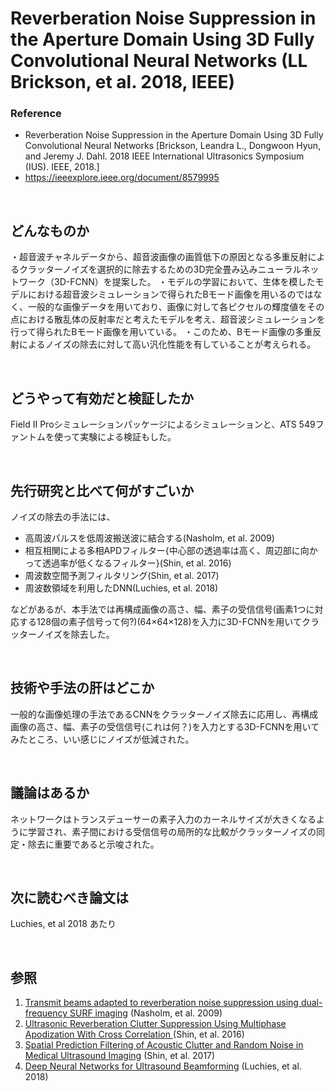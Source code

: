 # Reverberation Noise Suppression in the Aperture Domain Using 3D Fully Convolutional Neural Networks (LL Brickson, et al. 2018, IEEE)
### Reference
- Reverberation Noise Suppression in the Aperture Domain Using 3D Fully Convolutional Neural Networks [Brickson, Leandra L., Dongwoon Hyun, and Jeremy J. Dahl. 2018 IEEE International Ultrasonics Symposium (IUS). IEEE, 2018.]
- https://ieeexplore.ieee.org/document/8579995

<br />

## どんなものか
・超音波チャネルデータから、超音波画像の画質低下の原因となる多重反射によるクラッターノイズを選択的に除去するための3D完全畳み込みニューラルネットワーク（3D-FCNN）を提案した。
・モデルの学習において、生体を模したモデルにおける超音波シミュレーションで得られたBモード画像を用いるのではなく、一般的な画像データを用いており、画像に対して各ピクセルの輝度値をその点における散乱体の反射率だと考えたモデルを考え、超音波シミュレーションを行って得られたBモード画像を用いている。
・このため、Bモード画像の多重反射によるノイズの除去に対して高い汎化性能を有していることが考えられる。

<br />

## どうやって有効だと検証したか
Field II Proシミュレーションパッケージによるシミュレーションと、ATS 549ファントムを使って実験による検証もした。

<br />

## 先行研究と比べて何がすごいか
ノイズの除去の手法には、

- 高周波パルスを低周波搬送波に結合する(Nasholm, et al. 2009)
- 相互相関による多相APDフィルター{中心部の透過率は高く、周辺部に向かって透過率が低くなるフィルター}(Shin, et al. 2016)
- 周波数空間予測フィルタリング(Shin, et al. 2017)
- 周波数領域を利用したDNN(Luchies, et al. 2018)

などがあるが、本手法では再構成画像の高さ、幅、素子の受信信号(画素1つに対応する128個の素子信号って何?)(64×64×128)を入力に3D-FCNNを用いてクラッターノイズを除去した。

<br />

## 技術や手法の肝はどこか
一般的な画像処理の手法であるCNNをクラッターノイズ除去に応用し、再構成画像の高さ、幅、素子の受信信号(これは何？)を入力とする3D-FCNNを用いてみたところ、いい感じにノイズが低減された。

<br />

## 議論はあるか
ネットワークはトランスデューサーの素子入力のカーネルサイズが大きくなるように学習され、素子間における受信信号の局所的な比較がクラッターノイズの同定・除去に重要であると示唆された。

<br />

## 次に読むべき論文は
Luchies, et al 2018 あたり

<br />

## 参照
1. [Transmit beams adapted to reverberation noise suppression using dual-frequency SURF imaging](https://ieeexplore.ieee.org/document/5306759) (Nasholm, et al. 2009)
2. [Ultrasonic Reverberation Clutter Suppression Using Multiphase Apodization With Cross Correlation ](https://ieeexplore.ieee.org/document/7529167) (Shin, et al. 2016)
3. [Spatial Prediction Filtering of Acoustic Clutter and Random Noise in Medical Ultrasound Imaging](https://ieeexplore.ieee.org/document/7570215) (Shin, et al. 2017)
4. [Deep Neural Networks for Ultrasound Beamforming](https://ieeexplore.ieee.org/document/8092159) (Luchies, et al. 2018)
